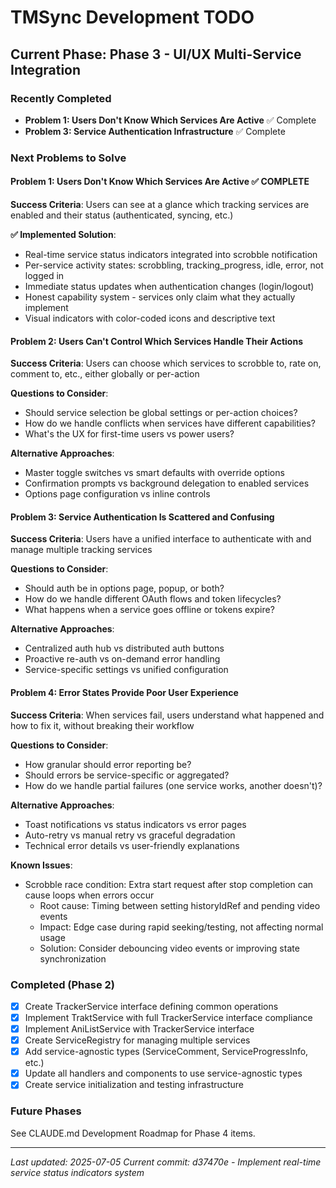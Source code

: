 # TMSync Development TODO

## Current Phase: Phase 3 - UI/UX Multi-Service Integration

### Recently Completed
- **Problem 1: Users Don't Know Which Services Are Active** ✅ Complete
- **Problem 3: Service Authentication Infrastructure** ✅ Complete

### Next Problems to Solve

#### Problem 1: Users Don't Know Which Services Are Active ✅ COMPLETE
**Success Criteria**: Users can see at a glance which tracking services are enabled and their status (authenticated, syncing, etc.)

**✅ Implemented Solution**:
- Real-time service status indicators integrated into scrobble notification
- Per-service activity states: scrobbling, tracking_progress, idle, error, not logged in
- Immediate status updates when authentication changes (login/logout)
- Honest capability system - services only claim what they actually implement
- Visual indicators with color-coded icons and descriptive text

#### Problem 2: Users Can't Control Which Services Handle Their Actions
**Success Criteria**: Users can choose which services to scrobble to, rate on, comment to, etc., either globally or per-action

**Questions to Consider**:
- Should service selection be global settings or per-action choices?
- How do we handle conflicts when services have different capabilities?
- What's the UX for first-time users vs power users?

**Alternative Approaches**:
- Master toggle switches vs smart defaults with override options
- Confirmation prompts vs background delegation to enabled services
- Options page configuration vs inline controls

#### Problem 3: Service Authentication Is Scattered and Confusing
**Success Criteria**: Users have a unified interface to authenticate with and manage multiple tracking services

**Questions to Consider**:
- Should auth be in options page, popup, or both?
- How do we handle different OAuth flows and token lifecycles?
- What happens when a service goes offline or tokens expire?

**Alternative Approaches**:
- Centralized auth hub vs distributed auth buttons
- Proactive re-auth vs on-demand error handling
- Service-specific settings vs unified configuration

#### Problem 4: Error States Provide Poor User Experience
**Success Criteria**: When services fail, users understand what happened and how to fix it, without breaking their workflow

**Questions to Consider**:
- How granular should error reporting be?
- Should errors be service-specific or aggregated?
- How do we handle partial failures (one service works, another doesn't)?

**Alternative Approaches**:
- Toast notifications vs status indicators vs error pages
- Auto-retry vs manual retry vs graceful degradation
- Technical error details vs user-friendly explanations

**Known Issues**:

- Scrobble race condition: Extra start request after stop completion can cause loops when errors occur
  - Root cause: Timing between setting historyIdRef and pending video events
  - Impact: Edge case during rapid seeking/testing, not affecting normal usage
  - Solution: Consider debouncing video events or improving state synchronization

### Completed (Phase 2)

- [x] Create TrackerService interface defining common operations
- [x] Implement TraktService with full TrackerService interface compliance
- [x] Implement AniListService with TrackerService interface
- [x] Create ServiceRegistry for managing multiple services
- [x] Add service-agnostic types (ServiceComment, ServiceProgressInfo, etc.)
- [x] Update all handlers and components to use service-agnostic types
- [x] Create service initialization and testing infrastructure

### Future Phases

See CLAUDE.md Development Roadmap for Phase 4 items.

---
*Last updated: 2025-07-05*
*Current commit: d37470e - Implement real-time service status indicators system*
